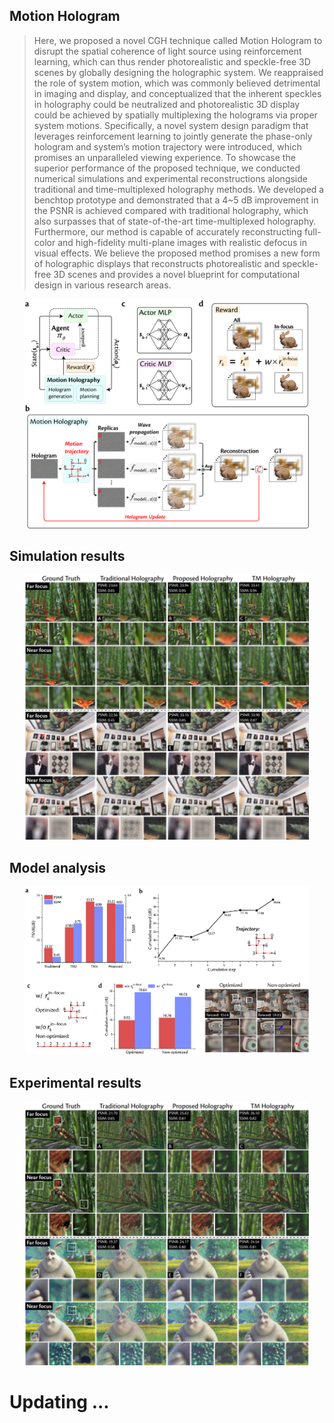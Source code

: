 ## Motion Hologram

> Here, we proposed a novel CGH technique called Motion Hologram to disrupt the spatial coherence of light source using reinforcement learning, which can thus render photorealistic and speckle-free 3D scenes by globally designing the holographic system. We reappraised the role of system motion, which was commonly believed detrimental in imaging and display, and conceptualized that the inherent speckles in holography could be neutralized and photorealistic 3D display could be achieved by spatially multiplexing the holograms via proper system motions. Specifically, a novel system design paradigm that leverages reinforcement learning to jointly generate the phase-only hologram and system’s motion trajectory were introduced, which promises an unparalleled viewing experience. To showcase the superior performance of the proposed technique, we conducted numerical simulations and experimental reconstructions alongside traditional and time-multiplexed holography methods. We developed a benchtop prototype and demonstrated that a 4~5 dB improvement in the PSNR is achieved compared with traditional holography, which also surpasses that of state-of-the-art time-multiplexed holography. Furthermore, our method is capable of accurately reconstructing full-color and high-fidelity multi-plane images with realistic defocus in visual effects. We believe the proposed method promises a new form of holographic displays that reconstructs photorealistic and speckle-free 3D scenes and provides a novel blueprint for computational design in various research areas.


<div align=center><img width="90%" src="./related/framework.png"/></div>


## Simulation results

<div align=center><img width="90%" src="./related/simulated.png"/></div>

## Model analysis

<div align=center><img width="90%" src="./related/model.png"/></div>

## Experimental results

<div align=center><img width="90%" src="./related/experiment.png"/></div>

# Updating ...
